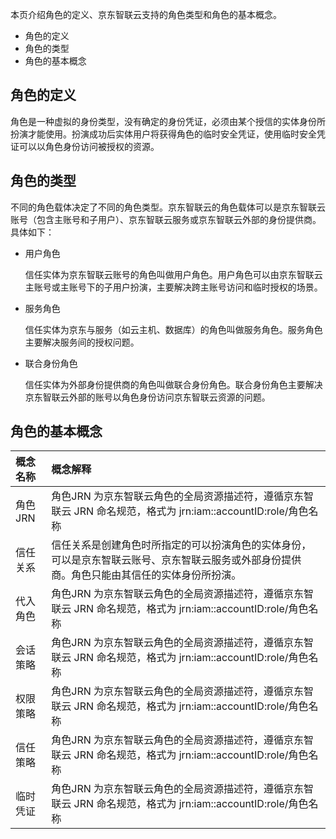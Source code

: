 本页介绍角色的定义、京东智联云支持的角色类型和角色的基本概念。

- 角色的定义
- 角色的类型
- 角色的基本概念

## 角色的定义

角色是一种虚拟的身份类型，没有确定的身份凭证，必须由某个授信的实体身份所扮演才能使用。扮演成功后实体用户将获得角色的临时安全凭证，使用临时安全凭证可以以角色身份访问被授权的资源。


## 角色的类型

不同的角色载体决定了不同的角色类型。京东智联云的角色载体可以是京东智联云账号（包含主账号和子用户）、京东智联云服务或京东智联云外部的身份提供商。具体如下：

- 用户角色  

  信任实体为京东智联云账号的角色叫做用户角色。用户角色可以由京东智联云主账号或主账号下的子用户扮演，主要解决跨主账号访问和临时授权的场景。
  
- 服务角色  

  信任实体为京东与服务（如云主机、数据库）的角色叫做服务角色。服务角色主要解决服务间的授权问题。
  
- 联合身份角色  

  信任实体为外部身份提供商的角色叫做联合身份角色。联合身份角色主要解决京东智联云外部的账号以角色身份访问京东智联云资源的问题。

## 角色的基本概念

| 概念名称    | 概念解释 | 
| :------    | :------ |
| 角色 JRN   | 角色JRN 为京东智联云角色的全局资源描述符，遵循京东智联云 JRN 命名规范，格式为 jrn:iam::accountID:role/角色名称 | 
| 信任关系   | 信任关系是创建角色时所指定的可以扮演角色的实体身份，可以是京东智联云账号、京东智联云服务或外部身份提供商。角色只能由其信任的实体身份所扮演。 | 
| 代入角色   | 角色JRN 为京东智联云角色的全局资源描述符，遵循京东智联云 JRN 命名规范，格式为 jrn:iam::accountID:role/角色名称 | 
| 会话策略   | 角色JRN 为京东智联云角色的全局资源描述符，遵循京东智联云 JRN 命名规范，格式为 jrn:iam::accountID:role/角色名称 | 
| 权限策略   | 角色JRN 为京东智联云角色的全局资源描述符，遵循京东智联云 JRN 命名规范，格式为 jrn:iam::accountID:role/角色名称 | 
| 信任策略   | 角色JRN 为京东智联云角色的全局资源描述符，遵循京东智联云 JRN 命名规范，格式为 jrn:iam::accountID:role/角色名称 | 
| 临时凭证   | 角色JRN 为京东智联云角色的全局资源描述符，遵循京东智联云 JRN 命名规范，格式为 jrn:iam::accountID:role/角色名称 | 
